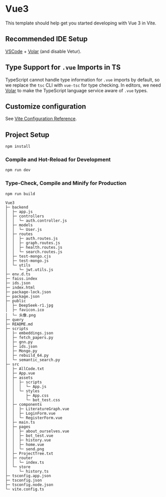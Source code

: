 # Vue3

This template should help get you started developing with Vue 3 in Vite.

## Recommended IDE Setup

[VSCode](https://code.visualstudio.com/) + [Volar](https://marketplace.visualstudio.com/items?itemName=Vue.volar) (and disable Vetur).

## Type Support for `.vue` Imports in TS

TypeScript cannot handle type information for `.vue` imports by default, so we replace the `tsc` CLI with `vue-tsc` for type checking. In editors, we need [Volar](https://marketplace.visualstudio.com/items?itemName=Vue.volar) to make the TypeScript language service aware of `.vue` types.

## Customize configuration

See [Vite Configuration Reference](https://vite.dev/config/).

## Project Setup

```sh
npm install
```

### Compile and Hot-Reload for Development

```sh
npm run dev
```

### Type-Check, Compile and Minify for Production

```sh
npm run build
```

```
Vue3
├─ backend
│  ├─ app.js
│  ├─ controllers
│  │  └─ auth.controller.js
│  ├─ models
│  │  └─ User.js
│  ├─ routes
│  │  ├─ auth.routes.js
│  │  ├─ graph.routes.js
│  │  ├─ health.routes.js
│  │  └─ search.routes.js
│  ├─ test-mongo.cjs
│  ├─ test-mongo.js
│  └─ utils
│     └─ jwt.utils.js
├─ env.d.ts
├─ faiss.index
├─ ids.json
├─ index.html
├─ package-lock.json
├─ package.json
├─ public
│  ├─ DeepSeek-r1.jpg
│  ├─ favicon.ico
│  └─ 头像.png
├─ query
├─ README.md
├─ scripts
│  ├─ embeddings.json
│  ├─ fetch_papers.py
│  ├─ gnn.py
│  ├─ ids.json
│  ├─ Mongo.py
│  ├─ rebuild_64.py
│  └─ semantic_search.py
├─ src
│  ├─ AllCode.txt
│  ├─ App.vue
│  ├─ assets
│  │  ├─ scripts
│  │  │  └─ App.js
│  │  └─ styles
│  │     ├─ App.css
│  │     └─ bot_test.css
│  ├─ components
│  │  ├─ LiteratureGraph.vue
│  │  ├─ LoginForm.vue
│  │  └─ RegisterForm.vue
│  ├─ main.ts
│  ├─ pages
│  │  ├─ about_ourselves.vue
│  │  ├─ bot_test.vue
│  │  ├─ history.vue
│  │  ├─ home.vue
│  │  └─ send.png
│  ├─ ProjectTree.txt
│  ├─ router
│  │  └─ index.ts
│  └─ store
│     └─ history.ts
├─ tsconfig.app.json
├─ tsconfig.json
├─ tsconfig.node.json
└─ vite.config.ts

```